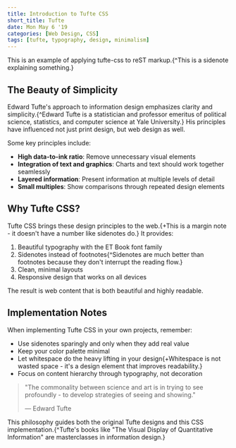```yaml
---
title: Introduction to Tufte CSS
short_title: Tufte
date: Mon May 6 '19
categories: [Web Design, CSS]
tags: [tufte, typography, design, minimalism]
---
```


This is an example of applying tufte-css to reST markup.{^This is a sidenote explaining something.}

## The Beauty of Simplicity 

Edward Tufte's approach to information design emphasizes clarity and simplicity.{^Edward Tufte is a statistician and professor emeritus of political science, statistics, and computer science at Yale University.} His principles have influenced not just print design, but web design as well.

Some key principles include:

- **High data-to-ink ratio**: Remove unnecessary visual elements
- **Integration of text and graphics**: Charts and text should work together seamlessly  
- **Layered information**: Present information at multiple levels of detail
- **Small multiples**: Show comparisons through repeated design elements

## Why Tufte CSS?

Tufte CSS brings these design principles to the web.{+This is a margin note - it doesn't have a number like sidenotes do.} It provides:

1. Beautiful typography with the ET Book font family
2. Sidenotes instead of footnotes{^Sidenotes are much better than footnotes because they don't interrupt the reading flow.}
3. Clean, minimal layouts
4. Responsive design that works on all devices

The result is web content that is both beautiful and highly readable.

## Implementation Notes

When implementing Tufte CSS in your own projects, remember:

- Use sidenotes sparingly and only when they add real value
- Keep your color palette minimal 
- Let whitespace do the heavy lifting in your design{+Whitespace is not wasted space - it's a design element that improves readability.}
- Focus on content hierarchy through typography, not decoration

> "The commonality between science and art is in trying to see profoundly - to develop strategies of seeing and showing."
> 
> — Edward Tufte

This philosophy guides both the original Tufte designs and this CSS implementation.{^Tufte's books like "The Visual Display of Quantitative Information" are masterclasses in information design.}
